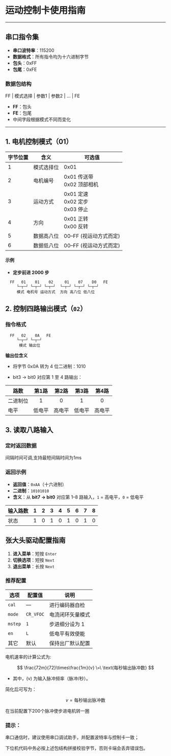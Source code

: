 # 运动控制卡使用指南


---

## 串口指令集
- **串口波特率**：115200
- **数据格式**：所有指令均为十六进制字节  
- **包头**：0xFF  
- **包尾**：0xFE  

### 数据包结构

FF | 模式选择 | 参数1 | 参数2 | …  | FE

- **FF**：包头  
- **FE**：包尾  
- 中间字段根据模式不同而变化  

---

## 1. 电机控制模式（01）

| 字节位置 | 含义         | 可选值                          |
|---------|--------------|---------------------------------|
| 1       | 模式选择位   | 0x01                          |
| 2       | 电机编号     | 0x01 传送带<br>0x02 顶部相机 |
| 3       | 运动方式     | 0x01 定速<br>0x02 定步<br>0x03 停止 |
| 4       | 方向         | 0x01 正转<br>0x00 反转      |
| 5       | 数据高八位   | 00–FF (视运动方式而定)          |
| 6       | 数据低八位   | 00–FF (视运动方式而定)          |

#### 示例

- **定步前进 2000 步**  
  
```hex
  FF   01    01    02     01    07    D0   FE
     └─┬─┘ └─┬─┘ └─┬─┘  └─┬─┘ └─┬─┘ └─┬─┘
     模式 电机号 运动方式  方向 高八位 低八位
```

## 2. 控制四路输出模式（`02`）

### 指令格式

```hex
  FF   02    0A   FE
     └─┬─┘ └─┬─┘
      模式 输出位
```
**输出位含义**
- 将字节 0x0A 转为 4 位二进制：1010

- bit3 → bit0 对应第 1 至 4 路输出：

| 路数   | 第1路 | 第2路 | 第3路 | 第4路 |
| ---- | :-: | :-: | :-: | :-: |
| 二进制位 |  1  |  0  |  1  |  0  |
| 电平   | 低电平 | 高电平 | 低电平 | 高电平 |

## 3. 读取八路输入

### 定时返回数据

间隔时间可调,支持最短间隔时间为1ms

### 返回示例

- **返回值**：`0xAA`（十六进制）  
- **二进制**：`10101010`  
- **含义**：从 **bit7 → bit0** 对应第 1–8 路输入，`1` = 高电平，`0` = 低电平  

| 输入路数 | 1 | 2 | 3 | 4 | 5 | 6 | 7 | 8 |
|----------|:-:|:-:|:-:|:-:|:-:|:-:|:-:|:-:|
| 状态     | 1 | 0 | 1 | 0 | 1 | 0 | 1 | 0 |


## 张大头驱动配置指南

1. **进入菜单**：短按 `Enter`  
2. **切换选项**：短按 `Next`  
3. **退出菜单**：长按 `Next`  

### 推荐配置

| 选项    | 配置值        | 说明               |
|--------|--------------|--------------------|
| `cal`  | —            | 进行编码器自检     |
| `mode` | `CR_VFOC`    | 电流闭环矢量模式   |
| `mstep`| `1`          | 步进细分设为 1     |
| `en`   | `L`          | 低电平有效使能     |
| 其它   | 默认         | 保持出厂默认配置   |

电机速率的计算公式为:

$$
\frac{72m}{72}\times\frac{1m}{v}
\=\
\text{每秒输出脉冲数}
$$

- 其中，\(v\) 为输入脉冲频率（脉冲/秒）。  

简化后可写为：

$$
v = \text{每秒输出脉冲数}
$$

在当前配置下200个脉冲使步进电机转一圈

### 提示：

串口通信时，建议使用串口调试助手，并配置波特率与控制卡一致；

下位机代码中务必按上述包结构拼接校验字节，否则卡端会丢弃错误包。 
